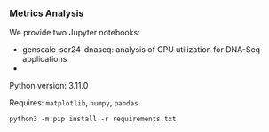 ### Metrics Analysis

We provide two Jupyter notebooks:
- genscale-sor24-dnaseq: analysis of CPU utilization for DNA-Seq applications
- 

Python version: 3.11.0

Requires: `matplotlib`, `numpy`, `pandas`

`python3 -m pip install -r requirements.txt`
